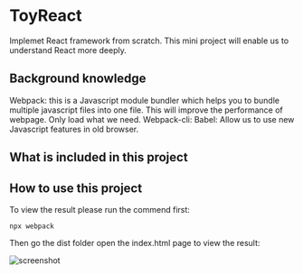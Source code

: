 # ToyReact
Implemet React framework from scratch.
This mini project will enable us to understand React more deeply.


## Background knowledge
Webpack: this is a Javascript module bundler which helps you to bundle multiple javascript files into one file. This will improve the performance of webpage. Only load what we need.
Webpack-cli:
Babel: Allow us to use new Javascript features in old browser.



## What is included in this project



## How to use this project

To view the result please run the commend first:

```
npx webpack
```

 Then go the dist folder open the index.html page to view the result:



![screenshot](https://ibb.co/s1W3pFK)



